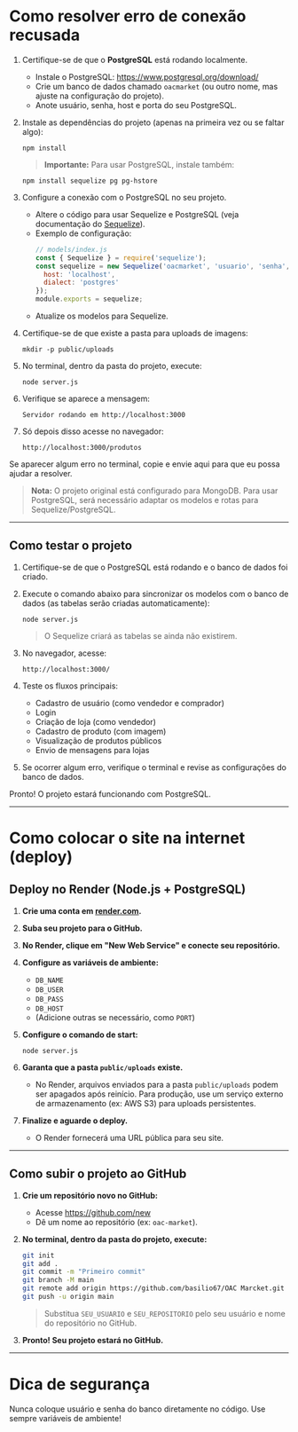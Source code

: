 # Como resolver erro de conexão recusada

1. Certifique-se de que o **PostgreSQL** está rodando localmente.
   - Instale o PostgreSQL: https://www.postgresql.org/download/
   - Crie um banco de dados chamado `oacmarket` (ou outro nome, mas ajuste na configuração do projeto).
   - Anote usuário, senha, host e porta do seu PostgreSQL.

2. Instale as dependências do projeto (apenas na primeira vez ou se faltar algo):
   ```
   npm install
   ```
   > **Importante:** Para usar PostgreSQL, instale também:
   ```
   npm install sequelize pg pg-hstore
   ```

3. Configure a conexão com o PostgreSQL no seu projeto.
   - Altere o código para usar Sequelize e PostgreSQL (veja documentação do [Sequelize](https://sequelize.org/)).
   - Exemplo de configuração:
     ```js
     // models/index.js
     const { Sequelize } = require('sequelize');
     const sequelize = new Sequelize('oacmarket', 'usuario', 'senha', {
       host: 'localhost',
       dialect: 'postgres'
     });
     module.exports = sequelize;
     ```
   - Atualize os modelos para Sequelize.

4. Certifique-se de que existe a pasta para uploads de imagens:
   ```
   mkdir -p public/uploads
   ```

5. No terminal, dentro da pasta do projeto, execute:
   ```
   node server.js
   ```

6. Verifique se aparece a mensagem:
   ```
   Servidor rodando em http://localhost:3000
   ```

7. Só depois disso acesse no navegador:
   ```
   http://localhost:3000/produtos
   ```

Se aparecer algum erro no terminal, copie e envie aqui para que eu possa ajudar a resolver.

> **Nota:** O projeto original está configurado para MongoDB. Para usar PostgreSQL, será necessário adaptar os modelos e rotas para Sequelize/PostgreSQL.

---

## Como testar o projeto

1. Certifique-se de que o PostgreSQL está rodando e o banco de dados foi criado.
2. Execute o comando abaixo para sincronizar os modelos com o banco de dados (as tabelas serão criadas automaticamente):
   ```
   node server.js
   ```
   > O Sequelize criará as tabelas se ainda não existirem.

3. No navegador, acesse:
   ```
   http://localhost:3000/
   ```
4. Teste os fluxos principais:
   - Cadastro de usuário (como vendedor e comprador)
   - Login
   - Criação de loja (como vendedor)
   - Cadastro de produto (com imagem)
   - Visualização de produtos públicos
   - Envio de mensagens para lojas

5. Se ocorrer algum erro, verifique o terminal e revise as configurações do banco de dados.

Pronto! O projeto estará funcionando com PostgreSQL.

---

# Como colocar o site na internet (deploy)

## Deploy no Render (Node.js + PostgreSQL)

1. **Crie uma conta em [render.com](https://render.com/).**

2. **Suba seu projeto para o GitHub.**

3. **No Render, clique em "New Web Service" e conecte seu repositório.**

4. **Configure as variáveis de ambiente:**
   - `DB_NAME`
   - `DB_USER`
   - `DB_PASS`
   - `DB_HOST`
   - (Adicione outras se necessário, como `PORT`)

5. **Configure o comando de start:**
   ```
   node server.js
   ```

6. **Garanta que a pasta `public/uploads` existe.**
   - No Render, arquivos enviados para a pasta `public/uploads` podem ser apagados após reinício. Para produção, use um serviço externo de armazenamento (ex: AWS S3) para uploads persistentes.

7. **Finalize e aguarde o deploy.**
   - O Render fornecerá uma URL pública para seu site.

---

## Como subir o projeto ao GitHub

1. **Crie um repositório novo no GitHub:**  
   - Acesse https://github.com/new  
   - Dê um nome ao repositório (ex: `oac-market`).

2. **No terminal, dentro da pasta do projeto, execute:**
   ```sh
   git init
   git add .
   git commit -m "Primeiro commit"
   git branch -M main
   git remote add origin https://github.com/basilio67/OAC Marcket.git
   git push -u origin main
   ```
   > Substitua `SEU_USUARIO` e `SEU_REPOSITORIO` pelo seu usuário e nome do repositório no GitHub.

3. **Pronto! Seu projeto estará no GitHub.**

---

# Dica de segurança

Nunca coloque usuário e senha do banco diretamente no código. Use sempre variáveis de ambiente!
